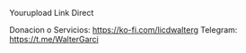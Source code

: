 Yourupload Link Direct

Donacion o Servicios: https://ko-fi.com/licdwalterg 
Telegram: https://t.me/WalterGarci

